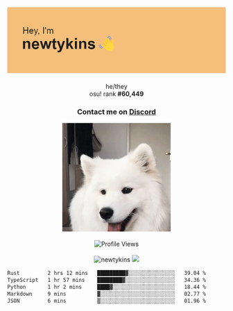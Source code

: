 <div align="center">
    <p>
        <h2>
            <img src="banner.png" alt="✨ Hey, I'm newt!">
        </h2>
        <p>
			he/they <br>
			osu! rank <strong>#<!--osu-global-rank-->60,449<!--osu-global-rank--></strong>
		</p>
		<h3>Contact me on <a href="https://discord.gg/brEhN5Y7YK">Discord</a></h3>
    </p>
    <img src="dog.gif" height="250"><br><br>
    <img src="https://komarev.com/ghpvc/?username=newtykins&style=flat-square&color=000000" alt="Profile Views">
    <br><br>
</div>

<div align="center">
	<img src="https://github-readme-stats.vercel.app/api?username=newtykins&show_icons=true&locale=en&theme=dark&hide_border=true&count_private=true&custom_title=My%20Stats&line_height=25" alt="newtykins" width="420">
    <img src="https://github-readme-streak-stats.herokuapp.com?user=newtykins&hide_border=true&date_format=M%20j%5B%2C%20Y%5D&theme=dark" width="420">
</div>

<!--START_SECTION:waka-->

```text
Rust         2 hrs 12 mins   █████████▓░░░░░░░░░░░░░░░   39.04 %
TypeScript   1 hr 57 mins    ████████▓░░░░░░░░░░░░░░░░   34.36 %
Python       1 hr 2 mins     ████▓░░░░░░░░░░░░░░░░░░░░   18.44 %
Markdown     9 mins          ▓░░░░░░░░░░░░░░░░░░░░░░░░   02.77 %
JSON         6 mins          ▒░░░░░░░░░░░░░░░░░░░░░░░░   01.96 %
```

<!--END_SECTION:waka-->
